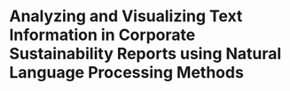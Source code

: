 # Analyzing and Visualizing Text Information in Corporate Sustainability Reports using Natural Language Processing Methods
